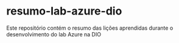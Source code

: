 # resumo-lab-azure-dio
Este repositório contém o resumo das lições aprendidas durante o desenvolvimento do lab Azure na DIO
